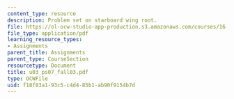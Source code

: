 ```yaml
---
content_type: resource
description: Problem set on starboard wing root.
file: https://ol-ocw-studio-app-production.s3.amazonaws.com/courses/16-01-unified-engineering-i-ii-iii-iv-fall-2005-spring-2006/f18f83a193c5c4d485b1ab90f9154b7d_u03_ps07_fall03.pdf
file_type: application/pdf
learning_resource_types:
- Assignments
parent_title: Assignments
parent_type: CourseSection
resourcetype: Document
title: u03_ps07_fall03.pdf
type: OCWFile
uid: f18f83a1-93c5-c4d4-85b1-ab90f9154b7d
---
```

